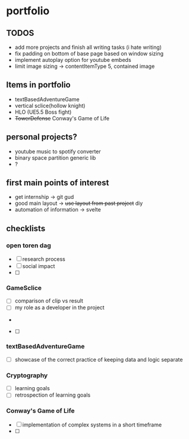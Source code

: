# portfolio
## TODOS
- add more projects and finish all writing tasks (i hate writing)
- fix padding on bottom of base page based on window sizing
- implement autoplay option for youtube embeds
- limit image sizing -> contentItemType 5, contained image

## Items in portfolio
- textBasedAdventureGame
- vertical sclice(hollow knight)
- HLO (UE5.5 Boss fight)
- ~~TowerDefense~~ Conway's Game of Life

## personal projects?
- youtube music to spotify converter
- binary space partition generic lib
- ?

## first main points of interest
- get internship -> git gud
- good main layout -> ~~use layout from past project~~ diy
- automation of information -> svelte

## checklists
### open toren dag
- [ ] research process
- [ ] social impact 
- [ ]
### GameSclice
- [ ] comparison of clip vs result
- [ ] my role as a developer in the project
- 
- [ ] 
### textBasedAdventureGame
- [ ] showcase of the correct practice of keeping data and logic separate
### Cryptography
- [ ] learning goals
- [ ] retrospection of learning goals
### Conway's Game of Life
- [ ] implementation of complex systems in a short timeframe
- [ ] 
